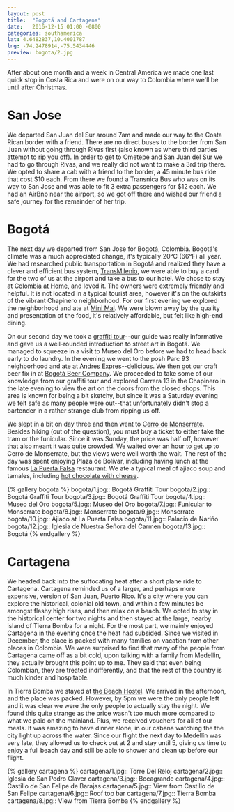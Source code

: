 ```yaml
---
layout: post
title:  "Bogotá and Cartagena"
date:   2016-12-15 01:00 -0800
categories: southamerica
lat: 4.6482837,10.4001787
lng: -74.2478914,-75.5434446
preview: bogota/2.jpg
---
```


After about one month and a week in Central America we made one last quick stop in Costa Rica and were on our way to Colombia where we'll be until after Christmas.

<!--more-->

# San Jose

We departed San Juan del Sur around 7am and made our way to the Costa Rican border with a friend. There are no direct buses to the border from San Juan without going through Rivas first
(also known as where third parties attempt to [rip you off](http://www.alongdustyroads.com/posts/2014/10/19/how-to-get-from-san-juan-del-sur-to-ometepe-and-avoid-getting-ripped-off-in-rivas)).
In order to get to Ometepe and San Juan del Sur we had to go through Rivas, and we really did not want to make a 3rd trip there. We opted to share a cab with a friend to the border, a 45
minute bus ride that cost $10 each. From there we found a Transnica Bus who was on its way to San Jose and was able to fit 3 extra passengers for $12 each. We had an AirBnb near the airport,
so we got off there and wished our friend a safe journey for the remainder of her trip.

# Bogotá

The next day we departed from San Jose for Bogotá, Colombia. Bogotá's climate was a much appreciated change, it's typically 20°C (66°F) all year. We had researched public transportation in Bogotá
and realized they have a clever and efficient bus system, [TransMilenio](http://www.transmilenio.gov.co/), we were able to buy a card for the two of us at the airport and take a bus to our hotel.
We chose to stay at [Colombia at Home](http://www.booking.com/hotel/co/colombia-at-home.en-gb.html), and loved it. The owners were extremely friendly and helpful. It is not located in a typical
tourist area, however it's on the outskirts of the vibrant Chapinero neighborhood. For our first evening we explored the neighborhood and ate at
[Mini Mal](https://www.tripadvisor.com/Restaurant_Review-g294074-d1491665-Reviews-Mini_Mal-Bogota.html). We were blown away by the quality and presentation of the food, it's relatively affordable,
but felt like high-end dining.

On our second day we took a [graffiti tour](http://bogotagraffiti.com/)--our guide was really informative and gave us a well-rounded introduction to street art in Bogotá. We managed to squeeze in
a visit to Museo del Oro before we had to head back early to do laundry. In the evening we went to the posh Parc 93 neighborhood and ate at
[Andres Expres](http://www.andrescarnederes.com/andres-expres)--delicious. We then got our craft beer fix in at [Bogotá Beer Company](http://bogotabeercompany.com/). We proceeded to take some of
our knowledge from our graffiti tour and explored Carrera 13 in the Chapinero in the late evening to view the art on the doors from the closed shops. This area is known for being a bit sketchy,
but since it was a Saturday evening we felt safe as many people were out--that unfortunately didn't stop a bartender in a rather strange club from ripping us off.

We slept in a bit on day three and then went to [Cerro de Monserrate](http://www.cerromonserrate.com/en/). Besides hiking (out of the question), you must buy a ticket to either take the tram or the
funicular. Since it was Sunday, the price was half off, however that also meant it was quite crowded. We waited over an hour to get up to Cerro de Monserrate, but the views were well worth the wait.
The rest of the day was spent enjoying Plaza de Bolívar, including having lunch at the famous [La Puerta Falsa](https://www.tripadvisor.com/Restaurant_Review-g294074-d1085726-Reviews-La_Puerta_Falsa-Bogota.html)
restaurant. We ate a typical meal of ajiaco soup and tamales, including [hot chocolate with cheese](https://www.youtube.com/watch?v=KcxxYY-1MVQ).

{% gallery bogota %}
bogota/1.jpg:: Bogotá Graffiti Tour
bogota/2.jpg:: Bogotá Graffiti Tour
bogota/3.jpg:: Bogotá Graffiti Tour
bogota/4.jpg:: Museo del Oro
bogota/5.jpg:: Museo del Oro
bogota/7.jpg:: Funicular to Monserrate
bogota/8.jpg:: Monserrate
bogota/9.jpg:: Monserrate
bogota/10.jpg:: Ajiaco at La Puerta Falsa
bogota/11.jpg:: Palacio de Nariño
bogota/12.jpg:: Iglesia de Nuestra Señora del Carmen
bogota/13.jpg:: Bogotá
{% endgallery %}

# Cartagena

We headed back into the suffocating heat after a short plane ride to Cartagena. Cartagena reminded us of a larger, and perhaps more expensive, version of San Juan, Puerto Rico. It's a city where you
can explore the historical, colonial old town, and within a few minutes be amongst flashy high rises, and then relax on a beach. We opted to stay in the historical center for two nights and then
stayed at the large, nearby island of Tierra Bomba for a night. For the most part, we mainly enjoyed Cartagena in the evening once the heat had subsided. Since we visited in December, the place is
packed with many families on vacation from other places in Colombia. We were surprised to find that many of the people from Cartagena came off as a bit cold, upon talking with a family from Medellin,
they actually brought this point up to me. They said that even being Colombian, they are treated indifferently, and that the rest of the country is much kinder and hospitable.

In Tierra Bomba we stayed at [the Beach Hostel](http://www.thebeachhostelcartagena.com/?lang=en). We arrived in the afternoon, and the place was packed. However, by 5pm we were the only people left
and it was clear we were the only people to actually stay the night. We found this quite strange as the price wasn't too much more compared to what we paid on the mainland. Plus, we received vouchers
for all of our meals. It was amazing to have dinner alone, in our cabana watching the the city light up across the water. Since our flight the next day to Medellín was very late, they allowed us to
check out at 2 and stay until 5, giving us time to enjoy a full beach day and still be able to shower and clean up before our flight.

{% gallery cartagena %}
cartagena/1.jpg:: Torre Del Reloj
cartagena/2.jpg:: Iglesia de San Pedro Claver
cartagena/3.jpg:: Bocagrande
cartagena/4.jpg:: Castillo de San Felipe de Barajas
cartagena/5.jpg:: View from Castillo de San Felipe
cartagena/6.jpg:: Roof top bar
cartagena/7.jpg:: Tierra Bomba
cartagena/8.jpg:: View from Tierra Bomba
{% endgallery %}